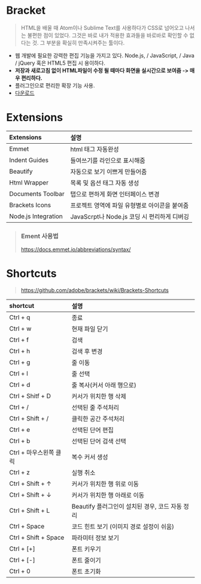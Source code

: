 
# Bracket
> HTML을 배울 때 Atom이나 Sublime Text를 사용하다가 CSS로 넘어오고 나서는 불편한 점이 있었다. 그것은 바로
내가 적용한 효과들을 바로바로 확인할 수 없다는 것. 그 부분을 확실히 만족시켜주는 툴이다.

- 웹 개발에 필요한 강력한 편집 기능을 가지고 있다.
Node.js, / JavaScript, / Java / jQuery 혹은 HTML5 편집 시 용이하다.
- **저장과 새로고침 없이 HTML파일이 수정 될 때마다 화면을 실시간으로 보여줌 -> 매우 편리하다.**
- 플러그인으로 편리한 확장 기능 사용.
- [다운로드](http://bracket.io)

# Extensions
| Extensions | 설명 |
| :--------- | :--------- |
| Emmet |			html 태그 자동완성 |
| Indent Guides	|	들여쓰기를 라인으로 표시해줌 |
| Beautify	| 자동으로 보기 이쁘게 만들어줌 |
| Html Wrapper | 목록 및 옵션 태그 자동 생성 |
| Documents Toolbar	| 탭으로 편하게 화면 인터페이스 변경 |
| Brackets Icons | 프로젝트 영역에 파일 유형별로 아이콘을 붙여줌 |
| Node.js Integration | JavaScrpt나 Node.js 코딩 시 편리하게 디버깅 |

>### Ement 사용법
> https://docs.emmet.io/abbreviations/syntax/

# Shortcuts
> https://github.com/adobe/brackets/wiki/Brackets-Shortcuts

| shortcut | 설명 |
| :------- | :--- |
| Ctrl + q | 종료 |
| Ctrl + w | 현재 파일 닫기 |
| Ctrl + f | 검색 |
| Ctrl + h | 검색 후 변경 |
| Ctrl + g | 줄 이동 |
| Ctrl + l | 줄 선택 |
| Ctrl + d | 줄 복사(커서 아래 행으로) |
| Ctrl + Shitf + D | 커서가 위치한 행 삭제 |
| Ctrl + / | 선택된 줄 주석처리 |
| Ctrl + Shift + / | 클릭한 공간 주석처리 |
| Ctrl + e | 선택된 단어 편집 |
| Ctrl + b | 선택된 단어 검색 선택 |
| Ctrl + 마우스왼쪽 클릭 | 복수 커서 생성 |
| Ctrl + z | 실행 취소 |
| Ctrl + Shift + ↑ | 커서가 위치한 행 위로 이동 |
| Ctrl + Shift + ↓ | 커서가 위치한 행 아래로 이동 |
| Ctrl + Shift + L | Beautify 플러그인이 설치된 경우, 코드 자동 정리 |
| Ctrl + Space | 코드 힌트 보기 (이미지 경로 설정이 쉬움) |
| Ctrl + Shift + Space | 파라미터 정보 보기 |
| Ctrl + [+] | 폰트 키우기 |
| Ctrl + [-] | 폰트 줄이기 |
| Ctrl + 0 | 폰트 초기화 |
